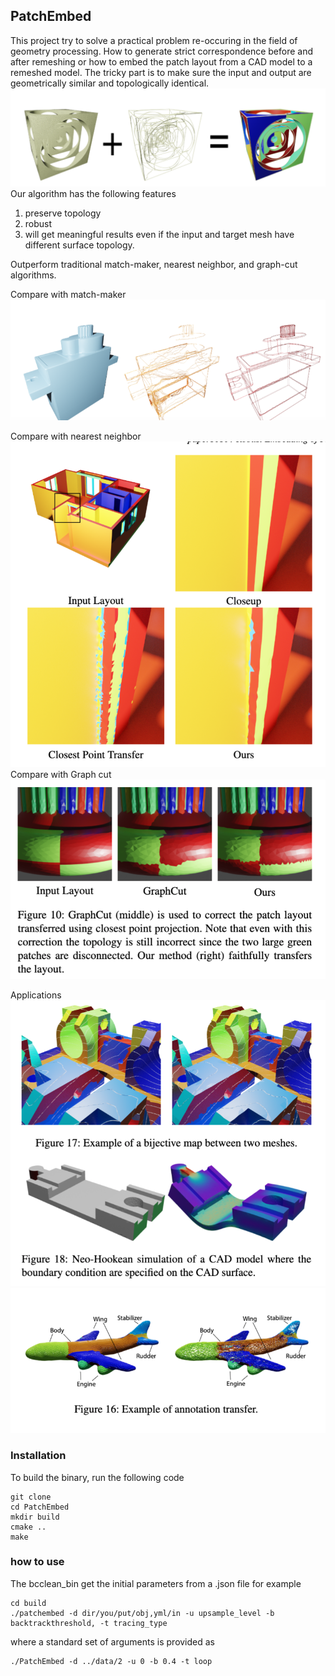 ## PatchEmbed
This project try to solve a practical problem re-occuring in the field of geometry processing. How to generate strict correspondence before and after remeshing or how to embed the patch layout from a CAD model to a remeshed model. The tricky part is to make sure the input and output are geometrically similar and topologically identical.
![](README/teaser.png)
Our algorithm has the following features
1. preserve topology
2. robust
3. will get meaningful results even if the input and target mesh have different surface topology.

Outperform traditional match-maker, nearest neighbor, and graph-cut algorithms.

Compare with match-maker
![](README/mmdiff.png)

Compare with nearest neighbor
![](README/nnfdiff.png)
Compare with Graph cut
![](README/gcdiff.png)


Applications
![](README/bijection.png)
![](README/annotation.png)

### Installation
To build the binary, run the following code
```shell
git clone 
cd PatchEmbed
mkdir build
cmake ..
make
```

### how to use
The bcclean_bin get the initial parameters from a .json file for example
```shell
cd build
./patchembed -d dir/you/put/obj,yml/in -u upsample_level -b backtrackthreshold, -t tracing_type
```
where a standard set of arguments is provided as
```shell
./PatchEmbed -d ../data/2 -u 0 -b 0.4 -t loop
```


